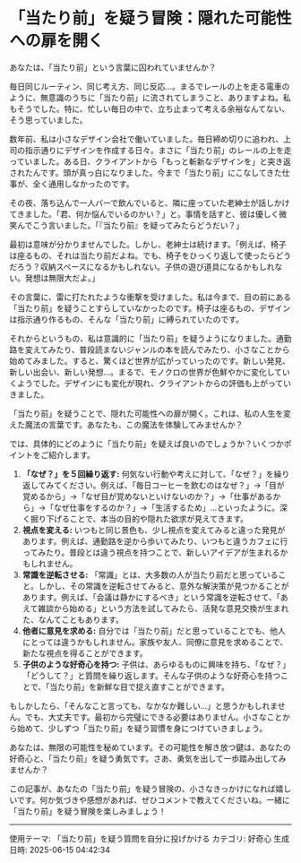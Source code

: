 # 「当たり前」を疑う冒険：隠れた可能性への扉を開く

あなたは、「当たり前」という言葉に囚われていませんか？

毎日同じルーティン、同じ考え方、同じ反応…。まるでレールの上を走る電車のように、無意識のうちに「当たり前」に流されてしまうこと、ありますよね。私もそうでした。特に、忙しい毎日の中で、立ち止まって考える余裕なんてない、そう思っていました。

数年前、私は小さなデザイン会社で働いていました。毎日締め切りに追われ、上司の指示通りにデザインを作成する日々。まさに「当たり前」のレールの上を走っていました。ある日、クライアントから「もっと斬新なデザインを」と突き返されたんです。頭が真っ白になりました。今まで「当たり前」にこなしてきた仕事が、全く通用しなかったのです。

その夜、落ち込んで一人バーで飲んでいると、隣に座っていた老紳士が話しかけてきました。「君、何か悩んでいるのかい？」と。事情を話すと、彼は優しく微笑んでこう言いました。「『当たり前』を疑ってみたらどうだい？」

最初は意味が分かりませんでした。しかし、老紳士は続けます。「例えば、椅子は座るもの、それは当たり前だよね。でも、椅子をひっくり返して使ったらどうだろう？収納スペースになるかもしれない。子供の遊び道具になるかもしれない。発想は無限大だよ。」

その言葉に、雷に打たれたような衝撃を受けました。私は今まで、目の前にある「当たり前」を疑うことすらしていなかったのです。椅子は座るもの、デザインは指示通り作るもの、そんな「当たり前」に縛られていたのです。

それからというもの、私は意識的に「当たり前」を疑うようになりました。通勤路を変えてみたり、普段読まないジャンルの本を読んでみたり、小さなことから始めてみました。すると、驚くほど世界が広がっていったのです。新しい発見、新しい出会い、新しい発想…。まるで、モノクロの世界が色鮮やかに変化していくようでした。デザインにも変化が現れ、クライアントからの評価も上がっていきました。

「当たり前」を疑うことで、隠れた可能性への扉が開く。これは、私の人生を変えた魔法の言葉です。あなたも、この魔法を体験してみませんか？

では、具体的にどのように「当たり前」を疑えば良いのでしょうか？いくつかポイントをご紹介します。

1. **「なぜ？」を５回繰り返す:** 何気ない行動や考えに対して、「なぜ？」を繰り返してみてください。例えば、「毎日コーヒーを飲むのはなぜ？」→「目が覚めるから」→「なぜ目が覚めないといけないのか？」→「仕事があるから」→「なぜ仕事をするのか？」→「生活するため」…といったように。深く掘り下げることで、本当の目的や隠れた欲求が見えてきます。
2. **視点を変える:** いつもと同じ景色も、少し視点を変えてみると違った発見があります。例えば、通勤路を逆から歩いてみたり、いつもと違うカフェに行ってみたり。普段とは違う視点を持つことで、新しいアイデアが生まれるかもしれません。
3. **常識を逆転させる:** 「常識」とは、大多数の人が当たり前だと思っていること。しかし、その常識を逆転させてみると、意外な解決策が見つかることがあります。例えば、「会議は静かにするべき」という常識を逆転させて、「あえて雑談から始める」という方法を試してみたら、活発な意見交換が生まれた、なんてこともあります。
4. **他者に意見を求める:** 自分では「当たり前」だと思っていることでも、他人にとっては違うかもしれません。家族や友人、同僚に意見を求めることで、新たな視点を得ることができます。
5. **子供のような好奇心を持つ:** 子供は、あらゆるものに興味を持ち、「なぜ？」「どうして？」と質問を繰り返します。そんな子供のような好奇心を持つことで、「当たり前」を新鮮な目で捉え直すことができます。


もしかしたら、「そんなこと言っても、なかなか難しい…」と思うかもしれません。でも、大丈夫です。最初から完璧にできる必要はありません。小さなことから始めて、少しずつ「当たり前」を疑う習慣を身につけていきましょう。

あなたは、無限の可能性を秘めています。その可能性を解き放つ鍵は、あなたの好奇心と、「当たり前」を疑う勇気です。さあ、勇気を出して一歩踏み出してみませんか？

この記事が、あなたの「当たり前」を疑う冒険の、小さなきっかけになれば嬉しいです。何か気づきや感想があれば、ぜひコメントで教えてくださいね。一緒に「当たり前」を疑う冒険を楽しみましょう！

---
使用テーマ: 「当たり前」を疑う質問を自分に投げかける
カテゴリ: 好奇心
生成日時: 2025-06-15 04:42:34
